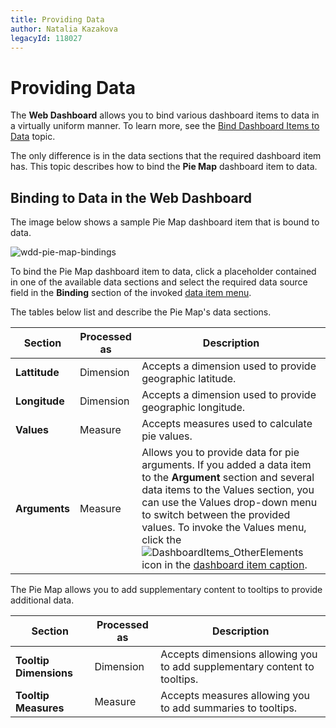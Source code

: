 ```yaml
---
title: Providing Data
author: Natalia Kazakova
legacyId: 118027
---
```

# Providing Data
The **Web Dashboard** allows you to bind various dashboard items to data in a virtually uniform manner. To learn more, see the [Bind Dashboard Items to Data](../../../bind-dashboard-items-to-data.md) topic.

The only difference is in the data sections that the required dashboard item has. This topic describes how to bind the **Pie Map** dashboard item to data.

## Binding to Data in the Web Dashboard
The image below shows a sample Pie Map dashboard item that is bound to data.

![wdd-pie-map-bindings](../../../../../images/img126165.png)

To bind the Pie Map dashboard item to data, click a placeholder contained in one of the available data sections and select the required data source field in the **Binding** section of the invoked [data item menu](../../../ui-elements/data-item-menu.md).

The tables below list and describe the Pie Map's data sections.

| Section | Processed as | Description |
|---|---|---|
| **Lattitude** | Dimension | Accepts a dimension used to provide geographic latitude. |
| **Longitude** | Dimension | Accepts a dimension used to provide geographic longitude. |
| **Values** | Measure | Accepts measures used to calculate pie values. |
| **Arguments** | Measure | Allows you to provide data for pie arguments. If you added a data item to the **Argument** section and several data items to the Values section, you can use the Values drop-down menu to switch between the provided values. To invoke the Values menu, click the ![DashboardItems_OtherElements](../../../../../images/img20169.png) icon in the [dashboard item caption](../../../dashboard-layout/dashboard-item-caption.md). |

The Pie Map allows you to add supplementary content to tooltips to provide additional data.

| Section | Processed as | Description |
|---|---|---|
| **Tooltip Dimensions** | Dimension | Accepts dimensions allowing you to add supplementary content to tooltips. |
| **Tooltip Measures** | Measure | Accepts measures allowing you to add summaries to tooltips. |